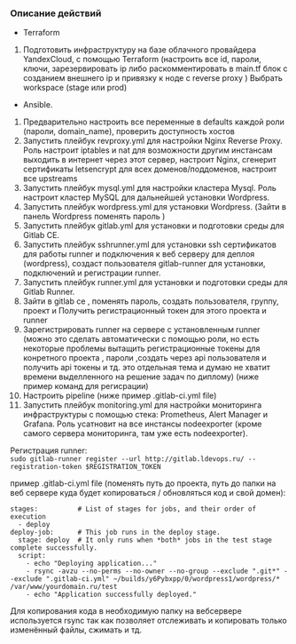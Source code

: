 ### Описание действий
  +  Terraform
1. Подготовить инфраструктуру на базе облачного провайдера YandexCloud, с помощью Terraform (настроить все id, пароли, ключи, зарезервировать ip либо раскомментировать в main.tf блок с созданием внешнего ip и привязку к ноде с reverse proxy ) Выбрать workspace (stage или prod)   
  +  Ansible.   
1. Предварительно настроить все переменные в defaults каждой роли (пароли, domain_name), проверить доступность хостов 
2. Запустить плейбук revproxy.yml для настройки Nginx Reverse Proxy. Роль настроит iptables и nat для возможности другим инстансам выходить в интернет через этот сервер, настроит Nginx, сгенерит сертификаты letsencrypt для всех доменов/поддоменов, настроит все upstreams
3. Запустить плейбук mysql.yml для настройки кластера Mysql. Роль настроит кластер MySQL для дальнейшей установки Wordpress.
6. Запустить плейбук wordpress.yml для установки Wordpress. (Зайти в панель Wordpress поменять пароль ) 
7. Запустить плейбук gitlab.yml для установки и подготовки среды для Gitlab CE. 
8. Запустить плейбук sshrunner.yml для установки ssh сертификатов для работы runner и подключения к веб серверу для деплоя (wordpress), создаст пользователя gitlab-runner для установки, подключений и регистрации runner.
9.  Запустить плейбук runner.yml для установки и подготовки среды для Gitlab Runner. 
10. Зайти в gitlab ce , поменять пароль, создать пользователя, группу, проект и Получить регистрационный токен для этого проекта и runner
11. Зарегистрировать runner на сервере с установленным runner (можно это сделать автоматически с помощью роли, но есть некоторые проблемы вытащить регистрационные токены для конретного проекта , пароли ,создать через api пользователя и получить api токены и тд. это отдельная тема и думаю не хватит времени выделленного на решение задач по диплому) (ниже пример команд для регисрации)
12. Настроить pipeline (ниже пример .gitlab-ci.yml file)
13. Запустить плейбук monitoring.yml для настройки мониторинга инфраструктуры с помощью стека: Prometheus, Alert Manager и Grafana. Роль усатновит на все инстансы nodeexporter (кроме самого сервера мониторинга, там уже есть nodeexporter).


Регистрация runner:    
``` sudo gitlab-runner register --url http://gitlab.ldevops.ru/ --registration-token $REGISTRATION_TOKEN ```    

пример .gitlab-ci.yml file (поменять путь до проекта, путь до папки на веб сервере куда будет копироваться / обновляться код и свой домен):     
```
stages:          # List of stages for jobs, and their order of execution
  - deploy
deploy-job:      # This job runs in the deploy stage.
  stage: deploy  # It only runs when *both* jobs in the test stage complete successfully.
  script:
    - echo "Deploying application..."
    - rsync -avzu --no-perms --no-owner --no-group --exclude ".git*" --exclude ".gitlab-ci.yml" ~/builds/y6Pybxpp/0/wordpress1/wordpress/* /var/www/yourdomain.ru/test
    - echo "Application successfully deployed."
 ```   
Для копирования кода в необходимую папку на вебсервере используется rsync так как позволяет отслеживать и копировать только изменённый файлы, сжимать и тд.     
